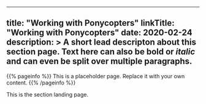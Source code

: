 
---
title: "Working with Ponycopters"
linkTitle: "Working with Ponycopters"
date: 2020-02-24
description: >
  A short lead descripton about this section page. Text here can also be **bold** or _italic_ and can even be split over multiple paragraphs.
---

{{% pageinfo %}}
This is a placeholder page. Replace it with your own content.
{{% /pageinfo %}}


This is the section landing page.

